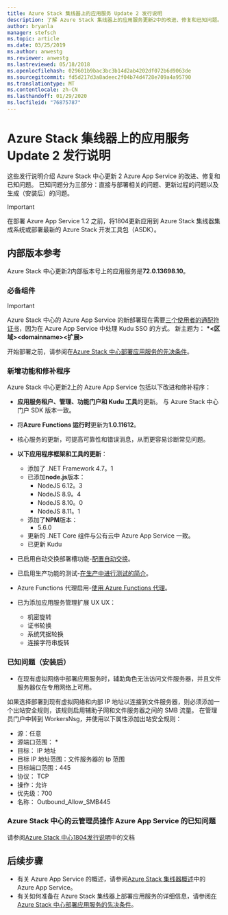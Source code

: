 ```yaml
---
title: Azure Stack 集线器上的应用服务 Update 2 发行说明
description: 了解 Azure Stack 集线器上的应用服务更新2中的改进、修复和已知问题。
author: bryanla
manager: stefsch
ms.topic: article
ms.date: 03/25/2019
ms.author: anwestg
ms.reviewer: anwestg
ms.lastreviewed: 05/18/2018
ms.openlocfilehash: 029601b9bac3bc3b14d2ab4202df072b6d9063de
ms.sourcegitcommit: fd5d217d3a8adeec2f04b74d4728e709a4a95790
ms.translationtype: MT
ms.contentlocale: zh-CN
ms.lasthandoff: 01/29/2020
ms.locfileid: "76875787"
---
```

# <a name="app-service-on-azure-stack-hub-update-2-release-notes"></a>Azure Stack 集线器上的应用服务 Update 2 发行说明

这些发行说明介绍 Azure Stack 中心更新 2 Azure App Service 的改进、修复和已知问题。 已知问题分为三部分：直接与部署相关的问题、更新过程的问题以及生成（安装后）的问题。

> [!IMPORTANT]
> 在部署 Azure App Service 1.2 之前，将1804更新应用到 Azure Stack 集线器集成系统或部署最新的 Azure Stack 开发工具包（ASDK）。

## <a name="build-reference"></a>内部版本参考

Azure Stack 中心更新2内部版本号上的应用服务是**72.0.13698.10**。

### <a name="prerequisites"></a>必备组件

> [!IMPORTANT]
> Azure Stack 中心的 Azure App Service 的新部署现在需要[三个使用者的通配符证书](azure-stack-app-service-before-you-get-started.md#get-certificates)，因为在 Azure App Service 中处理 Kudu SSO 的方式。 新主题为： **\*\<区域\>\<domainname\>\<扩展\>**

开始部署之前，请参阅在[Azure Stack 中心部署应用服务的先决条件](azure-stack-app-service-before-you-get-started.md)。

### <a name="new-features-and-fixes"></a>新增功能和修补程序

Azure Stack 中心更新2上的 Azure App Service 包括以下改进和修补程序：

- **应用服务租户、管理、功能门户和 Kudu 工具**的更新。 与 Azure Stack 中心门户 SDK 版本一致。

- 将**Azure Functions 运行时**更新为**1.0.11612**。

- 核心服务的更新，可提高可靠性和错误消息，从而更容易诊断常见问题。

- **以下应用程序框架和工具的更新**：
  - 添加了 .NET Framework 4.7。1
  - 已添加**node.js**版本：
    - NodeJS 6.12。3
    - NodeJS 8.9。4
    - NodeJS 8.10。0
    - NodeJS 8.11。1
  - 添加了**NPM**版本：
    - 5.6.0
  - 更新的 .NET Core 组件与公有云中 Azure App Service 一致。
  - 已更新 Kudu

- 已启用自动交换部署槽功能-[配置自动交换](https://docs.microsoft.com/azure/app-service/deploy-staging-slots#configure-auto-swap)。

- 已启用生产功能的测试-[在生产中进行测试的简介](https://azure.microsoft.com/resources/videos/introduction-to-azure-websites-testing-in-production-with-galin-iliev/)。

- Azure Functions 代理启用-[使用 Azure Functions 代理](https://docs.microsoft.com/azure/azure-functions/functions-proxies)。

- 已为添加应用服务管理扩展 UX UX：
  - 机密旋转
  - 证书轮换
  - 系统凭据轮换
  - 连接字符串旋转

### <a name="known-issues-post-installation"></a>已知问题（安装后）

- 在现有虚拟网络中部署应用服务时，辅助角色无法访问文件服务器，并且文件服务器仅在专用网络上可用。

如果选择部署到现有虚拟网络和内部 IP 地址以连接到文件服务器，则必须添加一个出站安全规则，该规则启用辅助子网和文件服务器之间的 SMB 流量。 在管理员门户中转到 WorkersNsg，并使用以下属性添加出站安全规则：

* 源：任意
* 源端口范围： *
* 目标： IP 地址
* 目标 IP 地址范围：文件服务器的 Ip 范围
* 目标端口范围：445
* 协议： TCP
* 操作：允许
* 优先级：700
* 名称： Outbound_Allow_SMB445

### <a name="known-issues-for-cloud-admins-operating-azure-app-service-on-azure-stack-hub"></a>Azure Stack 中心的云管理员操作 Azure App Service 的已知问题

请参阅[Azure Stack 中心1804发行说明](azure-stack-update-1903.md)中的文档

## <a name="next-steps"></a>后续步骤

- 有关 Azure App Service 的概述，请参阅[Azure Stack 集线器概述](azure-stack-app-service-overview.md)中的 Azure App Service。
- 有关如何准备在 Azure Stack 集线器上部署应用服务的详细信息，请参阅[在 Azure Stack 中心部署应用服务的先决条件](azure-stack-app-service-before-you-get-started.md)。

